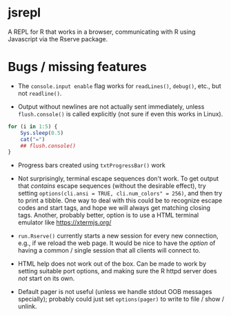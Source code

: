 # jsrepl

A REPL for R that works in a browser, communicating with R using
Javascript via the Rserve package.


# Bugs / missing features

* The `console.input enable` flag works for `readLines()`, `debug()`,
  etc., but not `readline()`.

  
* Output without newlines are not actually sent immediately, unless
  `flush.console()` is called explicitly (not sure if even this works
  in Linux).

```r
for (i in 1:5) { 
    Sys.sleep(0.5)
    cat("=")
    ## flush.console()
}
```

* Progress bars created using `txtProgressBar()` work

* Not surprisingly, terminal escape sequences don't work. To get output 
  that _contains_ escape sequences (without the desirable effect), try setting 
  `options(cli.ansi = TRUE, cli.num_colors" = 256)`, and then try to 
  print a tibble. One way to deal with this could be to recognize escape codes 
  and start <span class='...'> tags, and hope we will always get matching closing
  tags. Another, probably better, option is to use a HTML terminal emulator
  like <https://xtermjs.org/>

* `run.Rserve()` currently starts a new session for every new
  connection, e.g., if we reload the web page. It would be nice to
  have the _option_ of having a common / single session that all
  clients will connect to.
  
* HTML help does not work out of the box. Can be made to work by setting 
  suitable port options, and making sure the R httpd server does _not_ 
  start on its own.

* Default pager is not useful (unless we handle stdout OOB messages
  specially); probably could just set `options(pager)` to write to
  file / show / unlink.



